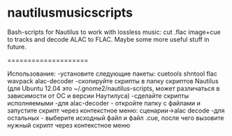 nautilusmusicscripts
====================

Bash-scripts for Nautilus to work with lossless music: cut .flac image+cue to tracks and decode ALAC to FLAC. Maybe some more useful stuff in future.

====================

Использование:
-установите следующие пакеты: cuetools shntool flac wavpack alac-decoder
-скопируйте скрипты в папку скриптов Nautilus (для Ubuntu 12.04 это ~/.gnome2/nautilus-scripts, может различаться в зависимости от ОС и версии Наутилуса)
-сделайте скрипты исполняемыми
-для alac-decoder - откройте папку с файлами и запустите скрипт через контекстное меню: сценарии->alac decode
-для остальных - выберите исходный файл и файл .cue, после чего вызовите нужный скрипт через контекстное меню

